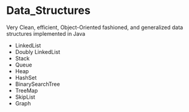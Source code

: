# Data_Structures
Very Clean, efficient, Object-Oriented fashioned, and generalized data structures implemented in Java

- LinkedList
- Doubly LinkedList
- Stack
- Queue
- Heap
- HashSet
- BinarySearchTree
- TreeMap
- SkipList
- Graph

